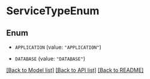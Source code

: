 # ServiceTypeEnum

## Enum


* `APPLICATION` (value: `"APPLICATION"`)

* `DATABASE` (value: `"DATABASE"`)


[[Back to Model list]](../README.md#documentation-for-models) [[Back to API list]](../README.md#documentation-for-api-endpoints) [[Back to README]](../README.md)


